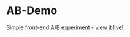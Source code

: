 # AB-Demo
Simple front-end A/B experiment - [view it live!](https://danielleromanoff.github.io/AB-Demo/)
